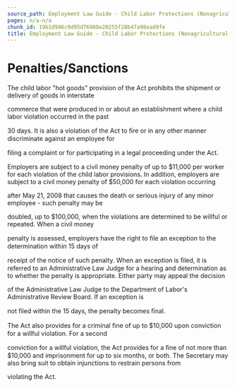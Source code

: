 ```yaml
---
source_path: Employment Law Guide - Child Labor Protections (Nonagricultural Work).md
pages: n/a-n/a
chunk_id: 19b1d996c9d95d76988e20255f28b47a98ead9fe
title: Employment Law Guide - Child Labor Protections (Nonagricultural Work)
---
```

# Penalties/Sanctions

The child labor "hot goods" provision of the Act prohibits the shipment or delivery of goods in interstate

commerce that were produced in or about an establishment where a child labor violation occurred in the past

30 days. It is also a violation of the Act to ﬁre or in any other manner discriminate against an employee for

ﬁling a complaint or for participating in a legal proceeding under the Act.

Employers are subject to a civil money penalty of up to $11,000 per worker for each violation of the child labor provisions. In addition, employers are subject to a civil money penalty of $50,000 for each violation occurring

after May 21, 2008 that causes the death or serious injury of any minor employee - such penalty may be

doubled, up to $100,000, when the violations are determined to be willful or repeated. When a civil money

penalty is assessed, employers have the right to ﬁle an exception to the determination within 15 days of

receipt of the notice of such penalty. When an exception is ﬁled, it is referred to an Administrative Law Judge for a hearing and determination as to whether the penalty is appropriate. Either party may appeal the decision

of the Administrative Law Judge to the Department of Labor's Administrative Review Board. If an exception is

not ﬁled within the 15 days, the penalty becomes ﬁnal.

The Act also provides for a criminal ﬁne of up to $10,000 upon conviction for a willful violation. For a second

conviction for a willful violation, the Act provides for a ﬁne of not more than $10,000 and imprisonment for up to six months, or both. The Secretary may also bring suit to obtain injunctions to restrain persons from

violating the Act.
